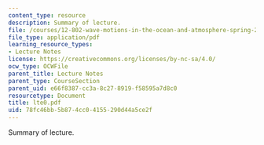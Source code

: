 ```yaml
---
content_type: resource
description: Summary of lecture.
file: /courses/12-802-wave-motions-in-the-ocean-and-atmosphere-spring-2004/78fc46bb5b874cc04155290d44a5ce2f_lte0.pdf
file_type: application/pdf
learning_resource_types:
- Lecture Notes
license: https://creativecommons.org/licenses/by-nc-sa/4.0/
ocw_type: OCWFile
parent_title: Lecture Notes
parent_type: CourseSection
parent_uid: e66f8387-cc3a-8c27-8919-f58595a7d8c0
resourcetype: Document
title: lte0.pdf
uid: 78fc46bb-5b87-4cc0-4155-290d44a5ce2f
---
```

Summary of lecture.